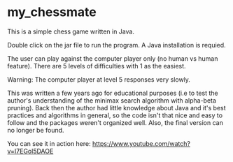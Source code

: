 my_chessmate
============

This is a simple chess game written in Java. 

Double click on the jar file to run the program. A Java installation is requied. 

The user can play against the computer player only (no human vs human feature). There are 5 levels of difficulties with 1 as the easiest.

Warning: The computer player at level 5 responses very slowly.

This was written a few years ago for educational purposes (i.e to test the author's understanding of the minimax search algorithm with alpha-beta pruning). Back then the author had little knowledge about Java and it's best practices and algorithms in general, so the code isn't that nice and easy to follow and the packages weren't organized well. Also, the final version can no longer be found.

You can see it in action here: https://www.youtube.com/watch?v=I7EGol5DAOE
